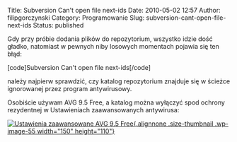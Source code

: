 Title: Subversion Can't open file next-ids
Date: 2010-05-02 12:57
Author: filipgorczynski
Category: Programowanie
Slug: subversion-cant-open-file-next-ids
Status: published

Gdy przy próbie dodania plików do repozytorium, wszystko idzie dość gładko, natomiast w pewnych niby losowych momentach pojawia się ten błąd:

\[code\]Subversion Can't open file next-ids\[/code\]

należy najpierw sprawdzić, czy katalog repozytorium znajduje się w ścieżce ignorowanej przez program antywirusowy.

Osobiście używam AVG 9.5 Free, a katalog można wyłączyć spod ochrony rezydentnej w Ustawieniach zaawansowanych antywirusa:

[![Ustawienia zaawansowane AVG 9.5 Free](http://filipgorczynski.files.wordpress.com/2010/05/2010-05-02_125421.jpg?w=150 "Ustawienia zaawansowane AVG 9.5 Free"){.alignnone .size-thumbnail .wp-image-55 width="150" height="110"}](http://filipgorczynski.files.wordpress.com/2010/05/2010-05-02_125421.jpg)
